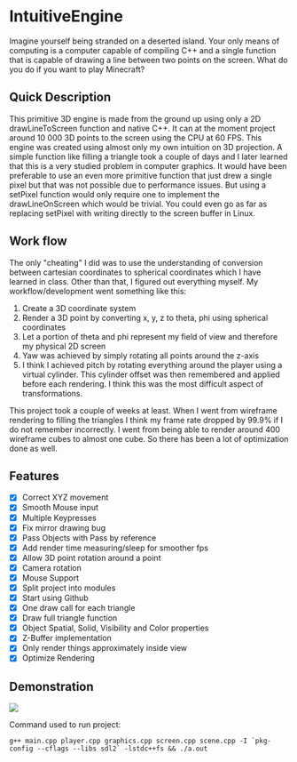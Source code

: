 # IntuitiveEngine

Imagine yourself being stranded on a deserted island. Your only means of computing is a computer capable of compiling C++ and a single function that is capable of drawing a line between two points on the screen. What do you do if you want to play Minecraft?

## Quick Description 

This primitive 3D engine is made from the ground up using only a 2D drawLineToScreen function and native C++. It can at the moment project around 10 000 3D points to the screen using the CPU at 60 FPS. This engine was created using almost only my own intuition on 3D projection. A simple function like filling a triangle took a couple of days and I later learned that this is a very studied problem in computer graphics. It would have been preferable to use an even more primitive function that just drew a single pixel but that was not possible due to performance issues. But using a setPixel function would only require one to implement the drawLineOnScreen which would be trivial. You could even go as far as replacing setPixel with writing directly to the screen buffer in Linux.

## Work flow

The only "cheating" I did was to use the understanding of conversion between cartesian coordinates to spherical coordinates which I have learned in class. Other than that, I figured out everything myself. My workflow/development went something like this:
1. Create a 3D coordinate system
2. Render a 3D point by converting x, y, z to theta, phi using spherical coordinates
3. Let a portion of theta and phi represent my field of view and therefore my physical 2D screen
4. Yaw was achieved by simply rotating all points around the z-axis
5. I think I achieved pitch by rotating everything around the player using a virtual cylinder. This cylinder offset was then remembered and applied before each rendering. I think this was the most difficult aspect of transformations.

This project took a couple of weeks at least. When I went from wireframe rendering to filling the triangles I think my frame rate dropped by 99.9% if I do not remember incorrectly. I went from being able to render around 400 wireframe cubes to almost one cube. So there has been a lot of optimization done as well.

## Features

- [x] Correct XYZ movement
- [x] Smooth Mouse input
- [x] Multiple Keypresses
- [x] Fix mirror drawing bug
- [x] Pass Objects with Pass by reference
- [x] Add render time measuring/sleep for smoother fps
- [x] Allow 3D point rotation around a point
- [x] Camera rotation
- [x] Mouse Support
- [x] Split project into modules
- [x] Start using Github
- [x] One draw call for each triangle
- [x] Draw full triangle function
- [x] Object Spatial, Solid, Visibility and Color properties
- [x] Z-Buffer implementation
- [x] Only render things approximately inside view
- [x] Optimize Rendering

## Demonstration

![](peek.gif)

Command used to run project:
```
g++ main.cpp player.cpp graphics.cpp screen.cpp scene.cpp -I `pkg-config --cflags --libs sdl2` -lstdc++fs && ./a.out
```



